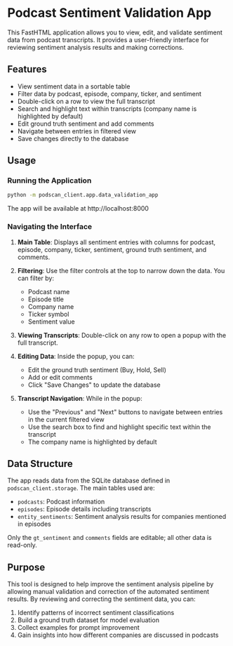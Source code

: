 # Podcast Sentiment Validation App

This FastHTML application allows you to view, edit, and validate sentiment data from podcast transcripts. It provides a user-friendly interface for reviewing sentiment analysis results and making corrections.

## Features

- View sentiment data in a sortable table
- Filter data by podcast, episode, company, ticker, and sentiment
- Double-click on a row to view the full transcript
- Search and highlight text within transcripts (company name is highlighted by default)
- Edit ground truth sentiment and add comments
- Navigate between entries in filtered view
- Save changes directly to the database

## Usage

### Running the Application

```bash
python -m podscan_client.app.data_validation_app
```

The app will be available at http://localhost:8000

### Navigating the Interface

1. **Main Table**: Displays all sentiment entries with columns for podcast, episode, company, ticker, sentiment, ground truth sentiment, and comments.

2. **Filtering**: Use the filter controls at the top to narrow down the data. You can filter by:
   - Podcast name
   - Episode title
   - Company name
   - Ticker symbol
   - Sentiment value

3. **Viewing Transcripts**: Double-click on any row to open a popup with the full transcript.

4. **Editing Data**: Inside the popup, you can:
   - Edit the ground truth sentiment (Buy, Hold, Sell)
   - Add or edit comments
   - Click "Save Changes" to update the database

5. **Transcript Navigation**: While in the popup:
   - Use the "Previous" and "Next" buttons to navigate between entries in the current filtered view
   - Use the search box to find and highlight specific text within the transcript
   - The company name is highlighted by default

## Data Structure

The app reads data from the SQLite database defined in `podscan_client.storage`. The main tables used are:

- `podcasts`: Podcast information
- `episodes`: Episode details including transcripts
- `entity_sentiments`: Sentiment analysis results for companies mentioned in episodes

Only the `gt_sentiment` and `comments` fields are editable; all other data is read-only.

## Purpose

This tool is designed to help improve the sentiment analysis pipeline by allowing manual validation and correction of the automated sentiment results. By reviewing and correcting the sentiment data, you can:

1. Identify patterns of incorrect sentiment classifications
2. Build a ground truth dataset for model evaluation
3. Collect examples for prompt improvement
4. Gain insights into how different companies are discussed in podcasts 